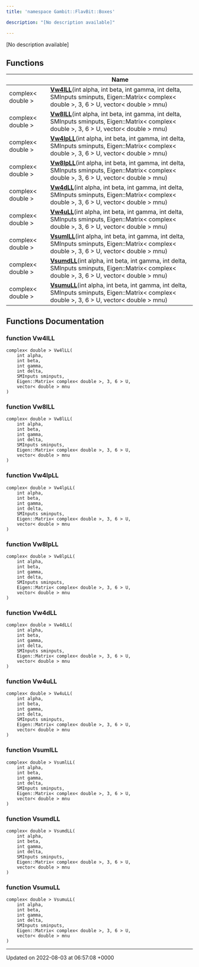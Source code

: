 ```yaml
---
title: 'namespace Gambit::FlavBit::Boxes'

description: "[No description available]"

---
```







[No description available]

## Functions

|                | Name           |
| -------------- | -------------- |
| complex< double > | **[Vw4lLL](/documentation/code/gambit_2/namespaces/namespacegambit_1_1flavbit_1_1boxes/#function-vw4lll)**(int alpha, int beta, int gamma, int delta, SMInputs sminputs, Eigen::Matrix< complex< double >, 3, 6 > U, vector< double > mnu) |
| complex< double > | **[Vw8lLL](/documentation/code/gambit_2/namespaces/namespacegambit_1_1flavbit_1_1boxes/#function-vw8lll)**(int alpha, int beta, int gamma, int delta, SMInputs sminputs, Eigen::Matrix< complex< double >, 3, 6 > U, vector< double > mnu) |
| complex< double > | **[Vw4lpLL](/documentation/code/gambit_2/namespaces/namespacegambit_1_1flavbit_1_1boxes/#function-vw4lpll)**(int alpha, int beta, int gamma, int delta, SMInputs sminputs, Eigen::Matrix< complex< double >, 3, 6 > U, vector< double > mnu) |
| complex< double > | **[Vw8lpLL](/documentation/code/gambit_2/namespaces/namespacegambit_1_1flavbit_1_1boxes/#function-vw8lpll)**(int alpha, int beta, int gamma, int delta, SMInputs sminputs, Eigen::Matrix< complex< double >, 3, 6 > U, vector< double > mnu) |
| complex< double > | **[Vw4dLL](/documentation/code/gambit_2/namespaces/namespacegambit_1_1flavbit_1_1boxes/#function-vw4dll)**(int alpha, int beta, int gamma, int delta, SMInputs sminputs, Eigen::Matrix< complex< double >, 3, 6 > U, vector< double > mnu) |
| complex< double > | **[Vw4uLL](/documentation/code/gambit_2/namespaces/namespacegambit_1_1flavbit_1_1boxes/#function-vw4ull)**(int alpha, int beta, int gamma, int delta, SMInputs sminputs, Eigen::Matrix< complex< double >, 3, 6 > U, vector< double > mnu) |
| complex< double > | **[VsumlLL](/documentation/code/gambit_2/namespaces/namespacegambit_1_1flavbit_1_1boxes/#function-vsumlll)**(int alpha, int beta, int gamma, int delta, SMInputs sminputs, Eigen::Matrix< complex< double >, 3, 6 > U, vector< double > mnu) |
| complex< double > | **[VsumdLL](/documentation/code/gambit_2/namespaces/namespacegambit_1_1flavbit_1_1boxes/#function-vsumdll)**(int alpha, int beta, int gamma, int delta, SMInputs sminputs, Eigen::Matrix< complex< double >, 3, 6 > U, vector< double > mnu) |
| complex< double > | **[VsumuLL](/documentation/code/gambit_2/namespaces/namespacegambit_1_1flavbit_1_1boxes/#function-vsumull)**(int alpha, int beta, int gamma, int delta, SMInputs sminputs, Eigen::Matrix< complex< double >, 3, 6 > U, vector< double > mnu) |


## Functions Documentation

### function Vw4lLL

```
complex< double > Vw4lLL(
    int alpha,
    int beta,
    int gamma,
    int delta,
    SMInputs sminputs,
    Eigen::Matrix< complex< double >, 3, 6 > U,
    vector< double > mnu
)
```


### function Vw8lLL

```
complex< double > Vw8lLL(
    int alpha,
    int beta,
    int gamma,
    int delta,
    SMInputs sminputs,
    Eigen::Matrix< complex< double >, 3, 6 > U,
    vector< double > mnu
)
```


### function Vw4lpLL

```
complex< double > Vw4lpLL(
    int alpha,
    int beta,
    int gamma,
    int delta,
    SMInputs sminputs,
    Eigen::Matrix< complex< double >, 3, 6 > U,
    vector< double > mnu
)
```


### function Vw8lpLL

```
complex< double > Vw8lpLL(
    int alpha,
    int beta,
    int gamma,
    int delta,
    SMInputs sminputs,
    Eigen::Matrix< complex< double >, 3, 6 > U,
    vector< double > mnu
)
```


### function Vw4dLL

```
complex< double > Vw4dLL(
    int alpha,
    int beta,
    int gamma,
    int delta,
    SMInputs sminputs,
    Eigen::Matrix< complex< double >, 3, 6 > U,
    vector< double > mnu
)
```


### function Vw4uLL

```
complex< double > Vw4uLL(
    int alpha,
    int beta,
    int gamma,
    int delta,
    SMInputs sminputs,
    Eigen::Matrix< complex< double >, 3, 6 > U,
    vector< double > mnu
)
```


### function VsumlLL

```
complex< double > VsumlLL(
    int alpha,
    int beta,
    int gamma,
    int delta,
    SMInputs sminputs,
    Eigen::Matrix< complex< double >, 3, 6 > U,
    vector< double > mnu
)
```


### function VsumdLL

```
complex< double > VsumdLL(
    int alpha,
    int beta,
    int gamma,
    int delta,
    SMInputs sminputs,
    Eigen::Matrix< complex< double >, 3, 6 > U,
    vector< double > mnu
)
```


### function VsumuLL

```
complex< double > VsumuLL(
    int alpha,
    int beta,
    int gamma,
    int delta,
    SMInputs sminputs,
    Eigen::Matrix< complex< double >, 3, 6 > U,
    vector< double > mnu
)
```






-------------------------------

Updated on 2022-08-03 at 06:57:08 +0000